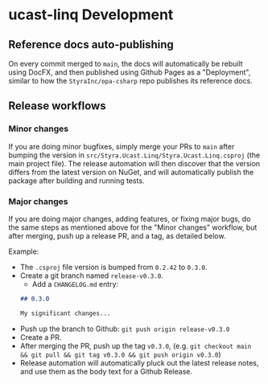 # ucast-linq Development

## Reference docs auto-publishing

On every commit merged to `main`, the docs will automatically be rebuilt using DocFX, and then published using Github Pages as a "Deployment", similar to how the `StyraInc/opa-csharp` repo publishes its reference docs.


## Release workflows

### Minor changes

If you are doing minor bugfixes, simply merge your PRs to `main` after bumping the version in `src/Styra.Ucast.Linq/Styra.Ucast.Linq.csproj` (the main project file).
The release automation will then discover that the version differs from the latest version on NuGet, and will automatically publish the package after building and running tests.


### Major changes

If you are doing major changes, adding features, or fixing major bugs, do the same steps as mentioned above for the "Minor changes" workflow, but after merging, push up a release PR, and a tag, as detailed below.

Example:
 - The `.csproj` file version is bumped from `0.2.42` to `0.3.0`.
 - Create a git branch named `release-v0.3.0`.
   - Add a `CHANGELOG.md` entry:
    ```md
    ## 0.3.0

    My significant changes...
    ```
 - Push up the branch to Github: `git push origin release-v0.3.0`
 - Create a PR.
 - After merging the PR, push up the tag `v0.3.0`, (e.g. `git checkout main && git pull && git tag v0.3.0 && git push origin v0.3.0`)
 - Release automation will automatically pluck out the latest release notes, and use them as the body text for a Github Release.
